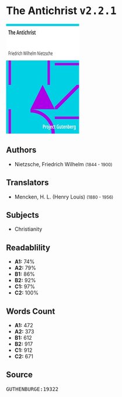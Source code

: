 # The Antichrist <kbd>v2.2.1</kbd>

![](./cover.medium.jpg "")

## Authors


 - Nietzsche, Friedrich Wilhelm <small>(1844 - 1900)</small>

## Translators


 - Mencken, H. L. (Henry Louis) <small>(1880 - 1956)</small>

## Subjects


 - Christianity

## Readablility


 - **A1:** 74%
 - **A2:** 79%
 - **B1:** 86%
 - **B2:** 92%
 - **C1:** 97%
 - **C2:** 100%

## Words Count


 - **A1:** 472
 - **A2:** 373
 - **B1:** 612
 - **B2:** 917
 - **C1:** 912
 - **C2:** 671

## Source


<kbd>GUTHENBURGE:19322</kbd>
